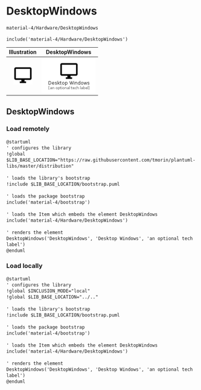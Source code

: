 # DesktopWindows


```text
material-4/Hardware/DesktopWindows
```

```text
include('material-4/Hardware/DesktopWindows')
```



| Illustration | DesktopWindows |
| :---: | :---: |
| ![illustration for Illustration](../../material-4/Hardware/DesktopWindows.png) | ![illustration for DesktopWindows](../../material-4/Hardware/DesktopWindows.Local.png) |




## DesktopWindows

### Load remotely
```plantuml
@startuml
' configures the library
!global $LIB_BASE_LOCATION="https://raw.githubusercontent.com/tmorin/plantuml-libs/master/distribution"

' loads the library's bootstrap
!include $LIB_BASE_LOCATION/bootstrap.puml

' loads the package bootstrap
include('material-4/bootstrap')

' loads the Item which embeds the element DesktopWindows
include('material-4/Hardware/DesktopWindows')

' renders the element
DesktopWindows('DesktopWindows', 'Desktop Windows', 'an optional tech label')
@enduml
```

### Load locally
```plantuml
@startuml
' configures the library
!global $INCLUSION_MODE="local"
!global $LIB_BASE_LOCATION="../.."

' loads the library's bootstrap
!include $LIB_BASE_LOCATION/bootstrap.puml

' loads the package bootstrap
include('material-4/bootstrap')

' loads the Item which embeds the element DesktopWindows
include('material-4/Hardware/DesktopWindows')

' renders the element
DesktopWindows('DesktopWindows', 'Desktop Windows', 'an optional tech label')
@enduml
```

